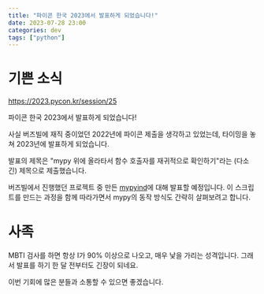 ```yaml
---
title: "파이콘 한국 2023에서 발표하게 되었습니다!"
date: 2023-07-28 23:00
categories: dev
tags: ["python"]
---
```


# 기쁜 소식

https://2023.pycon.kr/session/25

파이콘 한국 2023에서 발표하게 되었습니다!

사실 버즈빌에 재직 중이었던 2022년에 파이콘 제출을 생각하고 있었는데, 타이밍을 놓쳐 2023년에 발표하게 되었습니다.

발표의 제목은 "mypy 위에 올라타서 함수 호출자를 재귀적으로 확인하기"라는 (다소 긴) 제목으로 제출했습니다.

버즈빌에서 진행했던 프로젝트 중 만든 [mypyind](https://github.com/yangkyeongmo/mypyind)에 대해 발표할 예정입니다.
이 스크립트를 만드는 과정을 함께 따라가면서 mypy의 동작 방식도 간략히 살펴보려고 합니다.

# 사족

MBTI 검사를 하면 항상 I가 90% 이상으로 나오고, 매우 낯을 가리는 성격입니다.
그래서 발표를 하기 한 달 전부터도 긴장이 되네요.

이번 기회에 많은 분들과 소통할 수 있으면 좋겠습니다.
